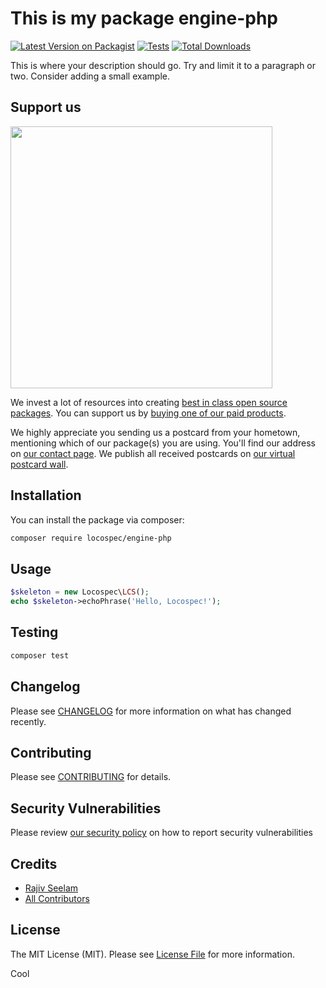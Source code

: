 # This is my package engine-php

[![Latest Version on Packagist](https://img.shields.io/packagist/v/locospec/engine-php.svg?style=flat-square)](https://packagist.org/packages/locospec/engine-php)
[![Tests](https://img.shields.io/github/actions/workflow/status/locospec/engine-php/run-tests.yml?branch=main&label=tests&style=flat-square)](https://github.com/locospec/engine-php/actions/workflows/run-tests.yml)
[![Total Downloads](https://img.shields.io/packagist/dt/locospec/engine-php.svg?style=flat-square)](https://packagist.org/packages/locospec/engine-php)

This is where your description should go. Try and limit it to a paragraph or two. Consider adding a small example.

## Support us

[<img src="https://github-ads.s3.eu-central-1.amazonaws.com/engine-php.jpg?t=1" width="419px" />](https://spatie.be/github-ad-click/engine-php)

We invest a lot of resources into creating [best in class open source packages](https://spatie.be/open-source). You can support us by [buying one of our paid products](https://spatie.be/open-source/support-us).

We highly appreciate you sending us a postcard from your hometown, mentioning which of our package(s) you are using. You'll find our address on [our contact page](https://spatie.be/about-us). We publish all received postcards on [our virtual postcard wall](https://spatie.be/open-source/postcards).

## Installation

You can install the package via composer:

```bash
composer require locospec/engine-php
```

## Usage

```php
$skeleton = new Locospec\LCS();
echo $skeleton->echoPhrase('Hello, Locospec!');
```

## Testing

```bash
composer test
```

## Changelog

Please see [CHANGELOG](CHANGELOG.md) for more information on what has changed recently.

## Contributing

Please see [CONTRIBUTING](https://github.com/spatie/.github/blob/main/CONTRIBUTING.md) for details.

## Security Vulnerabilities

Please review [our security policy](../../security/policy) on how to report security vulnerabilities

## Credits

-   [Rajiv Seelam](https://github.com/rjvim)
-   [All Contributors](../../contributors)

## License

The MIT License (MIT). Please see [License File](LICENSE.md) for more information.

Cool
